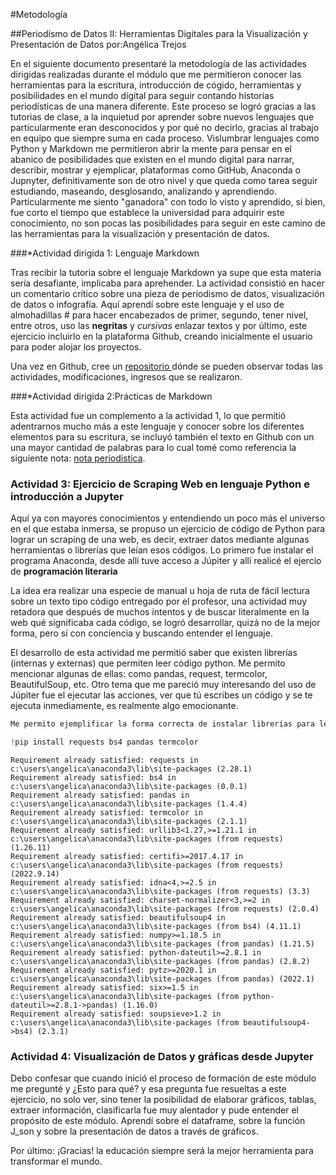 #Metodología



##Periodísmo de Datos II: Herramientas Digitales para la Visualización y Presentación de Datos
por:Angélica Trejos

En el siguiente documento presentaré la metodología de las actividades dirigidas realizadas durante el módulo que me permitieron conocer las herramientas para la escritura, introducción de cógido, herramientas y posibilidades en el mundo digital para seguir contando historias periodísticas de una manera diferente.
Este proceso se logró gracias a las tutorias de clase, a la inquietud por aprender sobre nuevos lenguajes que particularmente eran desconocidos y por qué no decirlo, gracias al trabajo en equipo que siempre suma en cada proceso.
Vislumbrar lenguajes como Python y Markdown me permitieron abrir la mente para pensar en el abanico de posibilidades que existen en el mundo digital para narrar, describir, mostrar y ejemplicar, plataformas como GitHub, Anaconda o Jupnyter, definitivamente son de otro nivel y que queda como tarea seguir estudiando, maseando, desglosando, analizando y aprendiendo.
Particularmente me siento "ganadora" con todo lo visto y aprendido, si bien, fue corto el tiempo que establece la universidad para adquirir este conocimiento, no son pocas las posibilidades para seguir en este camino de las herramientas para la visualización y presentación de datos.


###*Actividad dirigida 1: Lenguaje Markdown

Tras recibir la tutoria sobre el lenguaje Markdown ya supe que esta materia sería desafiante, implicaba para aprehender.
La actividad consistió en hacer un comentario crítico sobre una pieza de periodismo de datos, visualización de datos o infografía. 
Aquí aprendí sobre este lenguaje y el uso de almohadillas # para hacer encabezados de primer, segundo, tener nivel, entre otros, uso las **negritas** y *cursivas* enlazar textos y por último, este ejercicio incluirlo en la plataforma Github, creando inicialmente el usuario para poder alojar los proyectos.

Una vez en Github, cree un [repositorio ](README.md) dónde se pueden observar todas las actividades, modificaciones, ingresos que se realizaron.

###*Actividad dirigida 2:Prácticas de Markdown

Esta actividad fue un complemento a la actividad 1, lo que permitió adentrarnos mucho más a este lenguaje y conocer sobre los diferentes elementos para su escritura, se incluyó también el texto en Github con un una mayor cantidad de palabras 
para lo cual tomé como referencia la siguiente nota: [nota periodistica](https://www.eltiempo.com/datos/mundial-qatar-2022-datos-curiosos-de-la-copa-mundo-de-la-fifa-711095). 

### Actividad 3: Ejercicio de Scraping Web en lenguaje Python e introducción a Jupyter

Aquí ya con mayores conocimientos y entendiendo un poco más el universo en el que estaba inmersa, se propuso un ejercicio de código de Python para lograr un scraping de una web, es decir, extraer datos mediante algunas herramientas o librerías que leían esos códigos. Lo primero fue instalar el programa Anaconda, desde allí tuve acceso a Júpiter y allí realicé el ejercio de **programación literaria**

La idea era realizar una especie de manual u hoja de ruta de fácil lectura sobre un texto tipo código entregado por el profesor, una actividad muy retadora que después de muchos intentos y de buscar literalmente en la web qué significaba cada código, se logró desarrollar, quizá no de la mejor forma, pero sí con conciencia y buscando entender el lenguaje.

El desarrollo de esta actividad me permitió saber que existen librerías (internas y externas) que permiten leer código python. Me permito mencionar algunas de ellas: como pandas, request, termcolor, BeautifulSoup, etc. Otro tema que me pareció muy interesando del uso de Júpiter fue el ejecutar las acciones, ver que tú escribes un código y se te ejecuta inmediamente, es realmente algo emocionante.


```python
Me permito ejemplificar la forma correcta de instalar librerías para leer el código Python:
```


```python
!pip install requests bs4 pandas termcolor
```

    Requirement already satisfied: requests in c:\users\angelica\anaconda3\lib\site-packages (2.28.1)
    Requirement already satisfied: bs4 in c:\users\angelica\anaconda3\lib\site-packages (0.0.1)
    Requirement already satisfied: pandas in c:\users\angelica\anaconda3\lib\site-packages (1.4.4)
    Requirement already satisfied: termcolor in c:\users\angelica\anaconda3\lib\site-packages (2.1.1)
    Requirement already satisfied: urllib3<1.27,>=1.21.1 in c:\users\angelica\anaconda3\lib\site-packages (from requests) (1.26.11)
    Requirement already satisfied: certifi>=2017.4.17 in c:\users\angelica\anaconda3\lib\site-packages (from requests) (2022.9.14)
    Requirement already satisfied: idna<4,>=2.5 in c:\users\angelica\anaconda3\lib\site-packages (from requests) (3.3)
    Requirement already satisfied: charset-normalizer<3,>=2 in c:\users\angelica\anaconda3\lib\site-packages (from requests) (2.0.4)
    Requirement already satisfied: beautifulsoup4 in c:\users\angelica\anaconda3\lib\site-packages (from bs4) (4.11.1)
    Requirement already satisfied: numpy>=1.18.5 in c:\users\angelica\anaconda3\lib\site-packages (from pandas) (1.21.5)
    Requirement already satisfied: python-dateutil>=2.8.1 in c:\users\angelica\anaconda3\lib\site-packages (from pandas) (2.8.2)
    Requirement already satisfied: pytz>=2020.1 in c:\users\angelica\anaconda3\lib\site-packages (from pandas) (2022.1)
    Requirement already satisfied: six>=1.5 in c:\users\angelica\anaconda3\lib\site-packages (from python-dateutil>=2.8.1->pandas) (1.16.0)
    Requirement already satisfied: soupsieve>1.2 in c:\users\angelica\anaconda3\lib\site-packages (from beautifulsoup4->bs4) (2.3.1)
    

### Actividad 4: Visualización de Datos y gráficas desde Jupyter

Debo confesar que cuando inició el proceso de formación de este módulo me pregunté y ¿Esto para qué? y esa pregunta fue resueltas 
a este ejercicio, no solo ver, sino tener la posibilidad de elaborar gráficos, tablas, extraer información, clasificarla fue muy alentador y pude entender el propósito de este módulo.
Aprendí sobre el dataframe, sobre la función J_son y sobre la presentación de datos a través de gráficos.


Por último: ¡Gracias! la educación siempre será la mejor herramienta para transformar el mundo.


```python

```


```python

```


```python

```


```python

```


```python

```


```python

```


```python

```


```python

```
